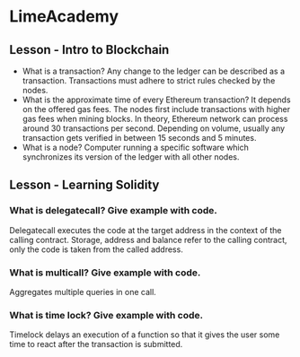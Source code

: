 # LimeAcademy

## Lesson - Intro to Blockchain

- What is a transaction? Any change to the ledger can be described as a transaction. Transactions must adhere to strict rules checked by the nodes.
- What is the approximate time of every Ethereum transaction? It depends on the offered gas fees. The nodes first include transactions with higher gas fees when mining blocks. In theory, Ethereum network can process around 30 transactions per second. Depending on volume, usually any transaction gets verified in between 15 seconds and 5 minutes.
- What is a node? Computer running a specific software which synchronizes its version of the ledger with all other nodes.

## Lesson - Learning Solidity

### What is delegatecall? Give example with code.

Delegatecall executes the code at the target address in the context of the calling contract. Storage, address and balance refer to the calling contract, only the code is taken from the called address.

### What is multicall? Give example with code.

Aggregates multiple queries in one call.

### What is time lock? Give example with code.

Timelock delays an execution of a function so that it gives the user some time to react after the transaction is submitted.
